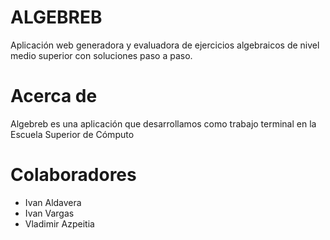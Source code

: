 # ALGEBREB

Aplicación web generadora y evaluadora de ejercicios algebraicos de nivel medio superior con soluciones paso a paso.

# Acerca de

Algebreb es una aplicación que desarrollamos como trabajo terminal en la Escuela Superior de Cómputo

# Colaboradores
- Ivan Aldavera
- Ivan Vargas
- Vladimir Azpeitia
